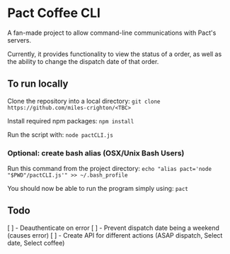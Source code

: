 # Pact Coffee CLI

A fan-made project to allow command-line communications with Pact's servers.

Currently, it provides functionality to view the status of a order, as well
as the ability to change the dispatch date of that order.

## To run locally

Clone the repository into a local directory:
`git clone https://github.com/miles-crighton/<TBC>`

Install required npm packages:
`npm install`

Run the script with:
`node pactCLI.js`

### Optional: create bash alias (OSX/Unix Bash Users)
Run this command from the project directory:
`echo "alias pact='node "$PWD"/pactCLI.js'" >> ~/.bash_profile`

You should now be able to run the program simply using:
`pact`

## Todo

[ ] - Deauthenticate on error
[ ] - Prevent dispatch date being a weekend (causes error)
[ ] - Create API for different actions (ASAP dispatch, Select date, Select coffee)